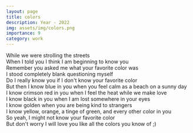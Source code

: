 ```yaml
---
layout: page
title: colors
description: Year - 2022
img: assets/img/colors.png
importance: 9
category: work
---
```


While we were strolling the streets  
When I told you I think I am beginning to know you  
Remember you asked me what your favorite color was  
I stood completely blank questioning myself   
Do I really know you if I don't know your favorite color   
But then I know blue in you when you feel calm as a beach on a sunny day   
I know crimson red in you when I feel the heat while we make love   
I know black in you when I am lost somewhere in your eyes   
I know golden when you are being kind to strangers   
I know yellow, orange, a tinge of green, and every other color in you   
So yeah, I might not know your favorite color   
But don't worry I will love you like all the colors you know of ;)   

